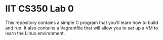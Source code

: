 # IIT CS350 Lab 0

This repository contains a simple C program that you'll learn how to build and run. 
It also contains a Vagrantfile that will allow you to set up a VM to learn the Linux
environment.
